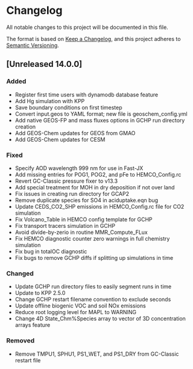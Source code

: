 # Changelog

All notable changes to this project will be documented in this file.

The format is based on [Keep a Changelog](https://keepachangelog.com/en/1.0.0/),
and this project adheres to [Semantic Versioning](https://semver.org/spec/v2.0.0.html).

## [Unreleased 14.0.0]
### Added
- Register first time users with dynamodb database feature
- Add Hg simulation with KPP
- Save boundary conditions on first timestep
- Convert input.geos to YAML format; new file is geoschem_config.yml
- Add native GEOS-FP and mass fluxes options in GCHP run directory creation
- Add GEOS-Chem updates for GEOS from GMAO
- Add GEOS-Chem updates for CESM

### Fixed
- Specify AOD wavelength 999 nm for use in Fast-JX
- Add missing entries for POG1, POG2, and pFe to HEMCO_Config.rc
- Revert GC-Classic pressure fixer to v13.3
- Add special treatment for MOH in dry deposition if not over land
- Fix issues in creating run directory for GCAP2
- Remove duplicate species for SO4 in aciduptake.eqn bug
- Update CEDS_CO2_SHP emissions in HEMCO_Config.rc file for CO2 simulation
- Fix Volcano_Table in HEMCO config template for GCHP
- Fix transport tracers simulation in GCHP
- Avoid divide-by-zerio in routine MMR_Compute_FLux
- Fix HEMCO diagnostic counter zero warnings in full chemistry simulation
- Fix bug in totalOC diagnostic
- Fix bugs to remove GCHP diffs if splitting up simulations in time

### Changed
- Update GCHP run directory files to easily segment runs in time
- Update to KPP 2.5.0
- Change GCHP restart filename convention to exclude seconds
- Update offline biogenic VOC and soil NOx emissions
- Reduce root logging level for MAPL to WARNING
- Change 4D State_Chm%Species array to vector of 3D concentration arrays feature

### Removed
- Remove TMPU1, SPHU1, PS1_WET, and PS1_DRY from GC-Classic restart file
